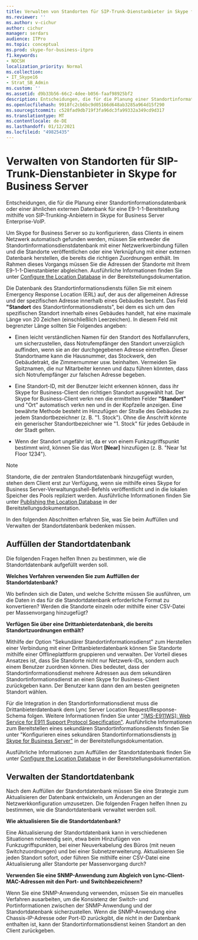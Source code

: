 ```yaml
---
title: Verwalten von Standorten für SIP-Trunk-Dienstanbieter in Skype for Business Server
ms.reviewer: ''
ms.author: v-cichur
author: cichur
manager: serdars
audience: ITPro
ms.topic: conceptual
ms.prod: skype-for-business-itpro
f1.keywords:
- NOCSH
localization_priority: Normal
ms.collection:
- IT_Skype16
- Strat_SB_Admin
ms.custom: ''
ms.assetid: d9b33b56-66c2-4dee-b056-faaf98925bf2
description: Entscheidungen, die für die Planung einer Standortinformationsdatenbank oder einer ähnlichen externen Datenbank für eine E9-1-1-Bereitstellung mithilfe von SIP-Trunking-Anbietern in Skype for Business Server Enterprise-VoIP.
ms.openlocfilehash: 9918fc2cb6bc9d05166d648ab3285a964d15f290
ms.sourcegitcommit: c528fad9db719f3fa96dc3fa99332a349cd9d317
ms.translationtype: MT
ms.contentlocale: de-DE
ms.lasthandoff: 01/12/2021
ms.locfileid: "49825435"
---
```

# <a name="manage-locations-for-sip-trunk-service-providers-in-skype-for-business-server"></a>Verwalten von Standorten für SIP-Trunk-Dienstanbieter in Skype for Business Server

Entscheidungen, die für die Planung einer Standortinformationsdatenbank oder einer ähnlichen externen Datenbank für eine E9-1-1-Bereitstellung mithilfe von SIP-Trunking-Anbietern in Skype for Business Server Enterprise-VoIP.

Um Skype for Business Server so zu konfigurieren, dass Clients in einem Netzwerk automatisch gefunden werden, müssen Sie entweder die Standortinformationsdienstdatenbank mit einer Netzwerkverbindung füllen und die Standorte veröffentlichen oder eine Verknüpfung mit einer externen Datenbank herstellen, die bereits die richtigen Zuordnungen enthält. Im Rahmen dieses Vorgangs müssen Sie die Adressen der Standorte mit Ihrem E9-1-1-Dienstanbieter abgleichen. Ausführliche Informationen finden Sie unter [Configure the Location Database](https://technet.microsoft.com/library/8544be31-6958-47ef-b926-fdc80d56191c.aspx) in der Bereitstellungsdokumentation.

Die Datenbank des Standortinformationsdiensts füllen Sie mit einem Emergency Response Location (ERL) auf, der aus der allgemeinen Adresse und der spezifischen Adresse innerhalb eines Gebäudes besteht. Das Feld **"Standort** des Standortinformationsdiensts", bei dem es sich um den spezifischen Standort innerhalb eines Gebäudes handelt, hat eine maximale Länge von 20 Zeichen (einschließlich Leerzeichen). In diesem Feld mit begrenzter Länge sollten Sie Folgendes angeben:

- Einen leicht verständlichen Namen für den Standort des Notfallanrufers, um sicherzustellen, dass Notrufempfänger den Standort unverzüglich auffinden, wenn sie an der durchgegebenen Adresse eintreffen. Dieser Standortname kann die Hausnummer, das Stockwerk, den Gebäudetrakt, die Zimmernummer usw. beinhalten. Vermeiden Sie Spitznamen, die nur Mitarbeiter kennen und dazu führen könnten, dass sich Notrufempfänger zur falschen Adresse begeben.

- Eine Standort-ID, mit der Benutzer leicht erkennen können, dass ihr Skype for Business-Client den richtigen Standort ausgewählt hat. Der Skype for Business-Client verkn nen die ermittelten Felder **"Standort"** und "Ort" automatisch verkn nen und in der Kopfzeile anzeigen.  Eine bewährte Methode besteht im Hinzufügen der Straße des Gebäudes zu jedem Standortbezeichner (z. B. "1. <street number> Stock"). Ohne die Anschrift könnte ein generischer Standortbezeichner wie "1. Stock" für jedes Gebäude in der Stadt gelten.

- Wenn der Standort ungefähr ist, da er von einem Funkzugriffspunkt bestimmt wird, können Sie das Wort **[Near]** hinzufügen (z. B. "Near 1st Floor 1234").

> [!NOTE]
> Standorte, die der zentralen Standortdatenbank hinzugefügt wurden, stehen dem Client erst zur Verfügung, wenn sie mithilfe eines Skype for Business Server-Verwaltungsshell-Befehls veröffentlicht und in die lokalen Speicher des Pools repliziert werden. Ausführliche Informationen finden Sie unter [Publishing the Location Database](https://technet.microsoft.com/library/dd032b5b-df0e-4017-ac46-e17570c1ab1e.aspx) in der Bereitstellungsdokumentation.

In den folgenden Abschnitten erfahren Sie, was Sie beim Auffüllen und Verwalten der Standortdatenbank bedenken müssen.

## <a name="populating-the-location-database"></a>Auffüllen der Standortdatenbank

Die folgenden Fragen helfen Ihnen zu bestimmen, wie die Standortdatenbank aufgefüllt werden soll.

 **Welches Verfahren verwenden Sie zum Auffüllen der Standortdatenbank?**

Wo befinden sich die Daten, und welche Schritte müssen Sie ausführen, um die Daten in das für die Standortdatenbank erforderliche Format zu konvertieren? Werden die Standorte einzeln oder mithilfe einer CSV-Datei per Massenvorgang hinzugefügt?

 **Verfügen Sie über eine Drittanbieterdatenbank, die bereits Standortzuordnungen enthält?**

Mithilfe der Option "Sekundärer Standortinformationsdienst" zum Herstellen einer Verbindung mit einer Drittanbieterdatenbank können Sie Standorte mithilfe einer Offlineplattform gruppieren und verwalten. Der Vorteil dieses Ansatzes ist, dass Sie Standorte nicht nur Netzwerk-IDs, sondern auch einem Benutzer zuordnen können. Dies bedeutet, dass der Standortinformationsdienst mehrere Adressen aus dem sekundären Standortinformationsdienst an einen Skype for Business-Client zurückgeben kann. Der Benutzer kann dann den am besten geeigneten Standort wählen.

Für die Integration in den Standortinformationsdienst muss die Drittanbieterdatenbank dem Lync Server Location Request/Response-Schema folgen. Weitere Informationen finden Sie unter  ["[MS-E911WS]: Web Service for E911 Support Protocol Specification"](https://go.microsoft.com/fwlink/p/?linkid=213819). Ausführliche Informationen zum Bereitstellen eines sekundären Standortinformationsdiensts finden Sie unter "Konfigurieren eines sekundären Standortinformationsdiensts [in Skype for Business Server"](../../deploy/deploy-enterprise-voice/secondary-location-information-service.md) in der Bereitstellungsdokumentation.

Ausführliche Informationen zum Auffüllen der Standortdatenbank finden Sie unter [Configure the Location Database](https://technet.microsoft.com/library/8544be31-6958-47ef-b926-fdc80d56191c.aspx) in der Bereitstellungsdokumentation.

## <a name="maintaining-the-location-database"></a>Verwalten der Standortdatenbank

Nach dem Auffüllen der Standortdatenbank müssen Sie eine Strategie zum Aktualisieren der Datenbank entwickeln, um Änderungen an der Netzwerkkonfiguration umzusetzen. Die folgenden Fragen helfen Ihnen zu bestimmen, wie die Standortdatenbank verwaltet werden soll.

 **Wie aktualisieren Sie die Standortdatenbank?**

Eine Aktualisierung der Standortdatenbank kann in verschiedenen Situationen notwendig sein, etwa beim Hinzufügen von Funkzugriffspunkten, bei einer Neuverkabelung des Büros (mit neuen Switchzuordnungen) und bei einer Subnetzerweiterung. Aktualisieren Sie jeden Standort sofort, oder führen Sie mithilfe einer CSV-Datei eine Aktualisierung aller Standorte per Massenvorgang durch?

 **Verwenden Sie eine SNMP-Anwendung zum Abgleich von Lync-Client-MAC-Adressen mit den Port- und Switchbezeichnern?**

Wenn Sie eine SNMP-Anwendung verwenden, müssen Sie ein manuelles Verfahren ausarbeiten, um die Konsistenz der Switch- und Portinformationen zwischen der SNMP-Anwendung und der Standortdatenbank sicherzustellen. Wenn die SNMP-Anwendung eine Chassis-IP-Adresse oder Port-ID zurückgibt, die nicht in der Datenbank enthalten ist, kann der Standortinformationsdienst keinen Standort an den Client zurückgeben.


